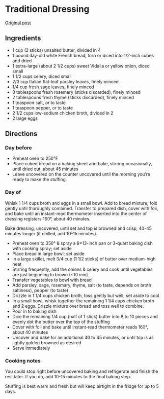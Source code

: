 # Traditional Dressing

[Original post](https://www.averiecooks.com/classic-traditional-thanksgiving-stuffing/)

## Ingredients

- 1 cup (2 sticks) unsalted butter, divided in 4
- 1 pound day-old white French bread, torn or diced into 1/2-inch cubes and dried
- 1 extra-large (about 2 1/2 cups) sweet Vidalia or yellow onion, diced small
- 1 1/2 cups celery, diced small
- 2/3 cup Italian flat-leaf parsley leaves, finely minced
- 1/4 cup fresh sage leaves, finely minced
- 3 tablespoons fresh rosemary (sticks discarded), finely minced
- 2 tablespoons fresh thyme (sticks discarded), finely minced
- 1 teaspoon salt, or to taste
- 1 teaspoon pepper, or to taste
- 2 1/2 cups low-sodium chicken broth, divided in 2
- 2 large eggs

## Directions

### Day before

- Preheat oven to 250°F
- Place cubed bread on a baking sheet and bake, stirring occasionally, until dried out, about 45 minutes
- Leave uncovered on the counter uncovered until the morning you’re ready to make the stuffing.

### Day of

Whisk 1 1/4 cups broth and eggs in a small bowl. Add to bread mixture; fold gently until thoroughly combined. Transfer to prepared dish, cover with foil, and bake until an instant-read thermometer inserted into the center of dressing registers 160°, about 40 minutes.

Bake dressing, uncovered, until set and top is browned and crisp, 40-45 minutes longer (if chilled, add 10-15 minutes).

- Preheat oven to 350° & spray a 9×13-inch pan or 3-quart baking dish with cooking spray; set aside
- Place bread in large bowl; set aside
- In a large skillet, melt 3/4 cup (1 1/2 sticks) of butter over medium-high heat
- Stirring frequently, add the onions & celery and cook until vegetables are just beginning to brown (~10 min)
- Transfer vegetables to bowl with bread
- Add parsley, sage, rosemary, thyme, salt (to taste, depends on broth saltiness), pepper (to taste)
- Drizzle in 1 1/4 cups chicken broth, toss gently but well; set aside to cool
- In a small bowl, whisk together the remaining 1 1/4 cups chicken broth and 2 eggs. Drizzle mixture over bread and toss well to combine.
- Pour in to baking dish
- Dice the remaining 1/4 cup (half of 1 stick) butter into 8 to 10 pieces and evenly dot the butter over the top of the stuffing
- Cover with foil and bake until instant-read thermometer reads 160°, about 40 minutes
- Uncover and bake for an additional 40 to 45 minutes, or until top is as lightly golden browned as desired
- Serve immediately

### Cooking notes

You could stop right before uncovered baking and refrigerate and finish the rest later. If you do, add 10-15 minutes to the final baking step.

Stuffing is best warm and fresh but will keep airtight in the fridge for up to 5 days.
